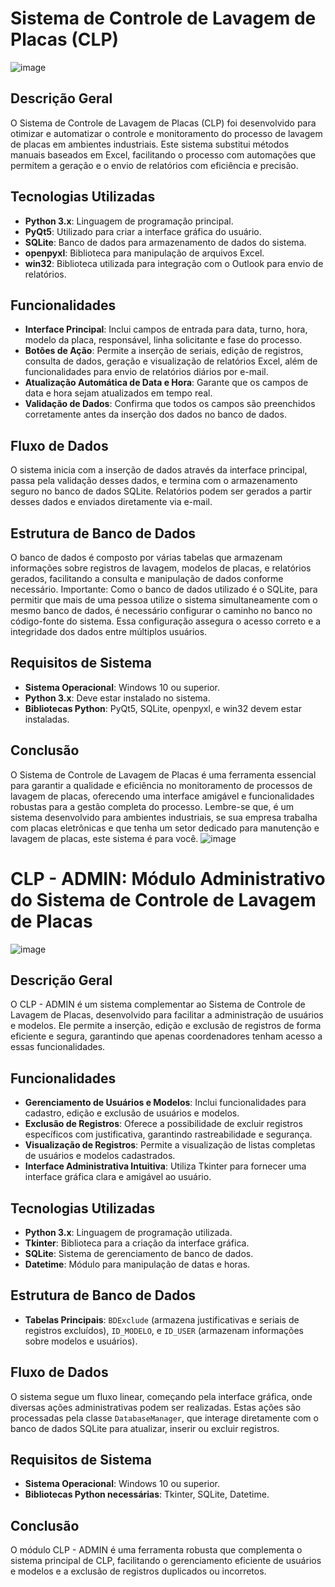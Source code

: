 # Sistema de Controle de Lavagem de Placas (CLP)
![image](https://github.com/HyperTechDevelopment/CLP---Controle-de-Lavagem-de-Placas/assets/155833544/d15bfb1e-272c-406a-874f-1053f3e0e517)

## Descrição Geral
O Sistema de Controle de Lavagem de Placas (CLP) foi desenvolvido para otimizar e automatizar o controle e monitoramento do processo de lavagem de placas em ambientes industriais. Este sistema substitui métodos manuais baseados em Excel, facilitando o processo com automações que permitem a geração e o envio de relatórios com eficiência e precisão.

## Tecnologias Utilizadas
- **Python 3.x**: Linguagem de programação principal.
- **PyQt5**: Utilizado para criar a interface gráfica do usuário.
- **SQLite**: Banco de dados para armazenamento de dados do sistema.
- **openpyxl**: Biblioteca para manipulação de arquivos Excel.
- **win32**: Biblioteca utilizada para integração com o Outlook para envio de relatórios.

## Funcionalidades
- **Interface Principal**: Inclui campos de entrada para data, turno, hora, modelo da placa, responsável, linha solicitante e fase do processo.
- **Botões de Ação**: Permite a inserção de seriais, edição de registros, consulta de dados, geração e visualização de relatórios Excel, além de funcionalidades para envio de relatórios diários por e-mail.
- **Atualização Automática de Data e Hora**: Garante que os campos de data e hora sejam atualizados em tempo real.
- **Validação de Dados**: Confirma que todos os campos são preenchidos corretamente antes da inserção dos dados no banco de dados.

## Fluxo de Dados
O sistema inicia com a inserção de dados através da interface principal, passa pela validação desses dados, e termina com o armazenamento seguro no banco de dados SQLite. Relatórios podem ser gerados a partir desses dados e enviados diretamente via e-mail.

## Estrutura de Banco de Dados
O banco de dados é composto por várias tabelas que armazenam informações sobre registros de lavagem, modelos de placas, e relatórios gerados, facilitando a consulta e manipulação de dados conforme necessário. Importante: Como o banco de dados utilizado é o SQLite, para permitir que mais de uma pessoa utilize o sistema simultaneamente com o mesmo banco de dados, é necessário configurar o caminho no banco no código-fonte do sistema. Essa configuração assegura o acesso correto e a integridade dos dados entre múltiplos usuários.

## Requisitos de Sistema
- **Sistema Operacional**: Windows 10 ou superior.
- **Python 3.x**: Deve estar instalado no sistema.
- **Bibliotecas Python**: PyQt5, SQLite, openpyxl, e win32 devem estar instaladas.

## Conclusão
O Sistema de Controle de Lavagem de Placas é uma ferramenta essencial para garantir a qualidade e eficiência no monitoramento de processos de lavagem de placas, oferecendo uma interface amigável e funcionalidades robustas para a gestão completa do processo.
Lembre-se que, é um sistema desenvolvido para ambientes industriais, se sua empresa trabalha com placas eletrônicas e que tenha um setor dedicado para manutenção e lavagem de placas, este sistema é para você.
![image](https://github.com/HyperTechDevelopment/CLP-Controle-de-Lavagem-de-Placas/assets/155833544/214063b4-55af-405d-8154-5f24a72c4174)


# CLP - ADMIN: Módulo Administrativo do Sistema de Controle de Lavagem de Placas
![image](https://github.com/HyperTechDevelopment/CLP-Controle-de-Lavagem-de-Placas/assets/155833544/7acc1404-0925-48da-8771-17a73c6167d8)

## Descrição Geral
O CLP - ADMIN é um sistema complementar ao Sistema de Controle de Lavagem de Placas, desenvolvido para facilitar a administração de usuários e modelos. Ele permite a inserção, edição e exclusão de registros de forma eficiente e segura, garantindo que apenas coordenadores tenham acesso a essas funcionalidades.

## Funcionalidades
- **Gerenciamento de Usuários e Modelos**: Inclui funcionalidades para cadastro, edição e exclusão de usuários e modelos.
- **Exclusão de Registros**: Oferece a possibilidade de excluir registros específicos com justificativa, garantindo rastreabilidade e segurança.
- **Visualização de Registros**: Permite a visualização de listas completas de usuários e modelos cadastrados.
- **Interface Administrativa Intuitiva**: Utiliza Tkinter para fornecer uma interface gráfica clara e amigável ao usuário.

## Tecnologias Utilizadas
- **Python 3.x**: Linguagem de programação utilizada.
- **Tkinter**: Biblioteca para a criação da interface gráfica.
- **SQLite**: Sistema de gerenciamento de banco de dados.
- **Datetime**: Módulo para manipulação de datas e horas.

## Estrutura de Banco de Dados
- **Tabelas Principais**: `BDExclude` (armazena justificativas e seriais de registros excluídos), `ID_MODELO`, e `ID_USER` (armazenam informações sobre modelos e usuários).

## Fluxo de Dados
O sistema segue um fluxo linear, começando pela interface gráfica, onde diversas ações administrativas podem ser realizadas. Estas ações são processadas pela classe `DatabaseManager`, que interage diretamente com o banco de dados SQLite para atualizar, inserir ou excluir registros.

## Requisitos de Sistema
- **Sistema Operacional**: Windows 10 ou superior.
- **Bibliotecas Python necessárias**: Tkinter, SQLite, Datetime.

## Conclusão
O módulo CLP - ADMIN é uma ferramenta robusta que complementa o sistema principal de CLP, facilitando o gerenciamento eficiente de usuários e modelos e a exclusão de registros duplicados ou incorretos.
